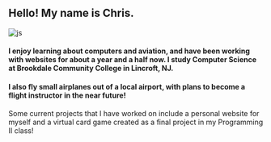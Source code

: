 ## Hello! My name is Chris.

![js](./images/javascript)
#### I enjoy learning about computers and aviation, and have been working with websites for about a year and a half now. I study Computer Science at Brookdale Community College in Lincroft, NJ.
#### I also fly small airplanes out of a local airport, with plans to become a flight instructor in the near future!


Some current projects that I have worked on include a personal website for myself and a virtual card game created as a final project in my Programming II class!
<!--
**chrisjm66/chrisjm66** is a ✨ _special_ ✨ repository because its `README.md` (this file) appears on your GitHub profile.

Here are some ideas to get you started:

- 🔭 I’m currently working on ...
- 🌱 I’m currently learning ...
- 👯 I’m looking to collaborate on ...
- 🤔 I’m looking for help with ...
- 💬 Ask me about ...
- 📫 How to reach me: ...
- 😄 Pronouns: ...
- ⚡ Fun fact: ...
-->
